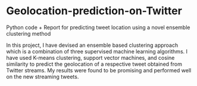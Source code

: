 # Geolocation-prediction-on-Twitter
Python code + Report for predicting tweet location using a novel ensemble clustering method

In this project, I have devised an ensemble based clustering approach which is a combination of three supervised machine learning algorithms. I have used K-means clustering, support vector machines, and cosine similarity to predict the geolocation of a respective tweet obtained from Twitter streams. My results were found to be promising and performed well on the new streaming tweets.

